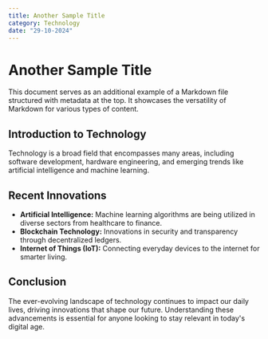 ```yaml
---
title: Another Sample Title
category: Technology
date: "29-10-2024"
---
```


# Another Sample Title

This document serves as an additional example of a Markdown file structured with metadata at the top. It showcases the versatility of Markdown for various types of content.

## Introduction to Technology

Technology is a broad field that encompasses many areas, including software development, hardware engineering, and emerging trends like artificial intelligence and machine learning.

## Recent Innovations

- **Artificial Intelligence:** Machine learning algorithms are being utilized in diverse sectors from healthcare to finance.
- **Blockchain Technology:** Innovations in security and transparency through decentralized ledgers.
- **Internet of Things (IoT):** Connecting everyday devices to the internet for smarter living.

## Conclusion

The ever-evolving landscape of technology continues to impact our daily lives, driving innovations that shape our future. Understanding these advancements is essential for anyone looking to stay relevant in today's digital age.

